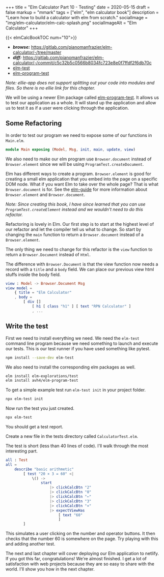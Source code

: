 +++
title = "Elm Calculator Part 10 - Testing"
date = 2020-05-15
draft = false
markup = "mmark"
tags = ["elm", "elm calculator book"]
description = "Learn how to build a calculator with elm from scratch."
socialImage = "img/elm-calculator/elm-calc-splash.png"
socialImageAlt = "Elm Calculator"
+++

{{< elmCalcBookTOC num="10">}}

- ***browse:*** <https://gitlab.com/pianomanfrazier/elm-calculator/-/tree/master>
- ***diff:*** <https://gitlab.com/pianomanfrazier/elm-calculator/-/commit/c5c32b5c0566b8034fc723e8e0f7ffdf2f6db70c>
- [elm-test](https://package.elm-lang.org/packages/elm-explorations/test/latest)
- [elm-program-test](https://package.elm-lang.org/packages/avh4/elm-program-test/latest)

*Note: ellie-app does not support splitting out your code into modules and files. So there is no ellie link for this chapter.*

We will be using a newer Elm package called [elm-program-test](https://package.elm-lang.org/packages/avh4/elm-program-test/latest/). It allows us to test our application as a whole. It will stand up the application and allow us to test it as if a user were clicking through the application.

## Some Refactoring

In order to test our program we need to expose some of our functions in `Main.elm`.

```elm
module Main exposing (Model, Msg, init, main, update, view)
```

We also need to make our elm program use `Browser.document` instead of `Browser.element` since we will be using `ProgramTest.createDocument`.

Elm has different ways to create a program. `Browser.element` is good for creating a small elm application that you embed into the page on a specific DOM node. What if you want Elm to take over the whole page? That is what `Browser.document` is for. See the [elm-guide](https://guide.elm-lang.org/webapps/) for more information about `Browser.element` and `Browser.document`.

*Note: Since creating this book, I have since learned that you can use `ProgramTest.createElement` instead and we wouldn't need to do this refactor.*

Refactoring is lovely in Elm. Our first step is to start at the highest level of our refactor and let the compiler tell us what to change. So start by changing the `main` function to return a `Browser.document` instead of a `Browser.element`.

The only thing we need to change for this refactor is the `view` function to return a `Browser.Document` instead of `Html`.

The difference with `Browser.Document` is that the view function now needs a record with a `title` and a `body` field. We can place our previous view html stuffs inside the body field.

```elm
view : Model -> Browser.Document Msg
view model =
    { title = "Elm Calculator"
    , body =
        [ div []
            [ h1 [ class "h1" ] [ text "RPN Calculator" ]
            , ...
```

## Write the test

First we need to install everything we need. We need the `elm-test` command line program because we need something to launch and execute our tests. This is our test runner if you have used something like pytest.

```bash
npm install --save-dev elm-test
```

We also need to install the corresponding elm packages as well.

```bash
elm install elm-explorations/test
elm install avh4/elm-program-test
```

To get a simple example test run `elm-test init` in your project folder.

```bash
npx elm-test init
```

Now run the test you just created.

```bash
npx elm-test
```

You should get a test report.

Create a new file in the tests directory called `CalculatorTest.elm`.

The test is short (less than 40 lines of code). I'll walk through the most interesting part.

```elm
all : Test
all =
    describe "basic arithmetic"
        [ test "20 × 3 = 60" <|
            \() ->
                start
                    |> clickCalcBtn "2"
                    |> clickCalcBtn "0"
                    |> clickCalcBtn "←"
                    |> clickCalcBtn "3"
                    |> clickCalcBtn "×"
                    |> expectViewHas
                        [ text "60"
                        ]
        ]
```

This simulates a user clicking on the number and operator buttons. It then checks that the number 60 is somewhere on the page. Try playing with this and adding another test.

The next and last chapter will cover deploying our Elm application to netlify. If you got this far, congratulations! We're almost finished. I get a lot of satisfaction with web projects because they are so easy to share with the world. I'll show you how in the next chapter.
